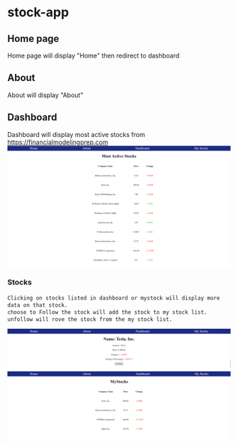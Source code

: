 # stock-app
## Home page
Home page will display "Home" then redirect to dashboard
## About
About will display "About"
## Dashboard
Dashboard will display most active stocks from https://financialmodelingprep.com
![Dashboard](https://github.com/weixu1220/stock-app/blob/main/images/Img1.png)
### Stocks
    Clicking on stocks listed in dashboard or mystock will display more data on that stock.
    choose to Follow the stock will add the stock to my stock list. unfollow will rove the stock from the my stock list.
![Stock data](https://github.com/weixu1220/stock-app/blob/main/images/Img2.png)
![My Stocks](https://github.com/weixu1220/stock-app/blob/main/images/Img3.png)